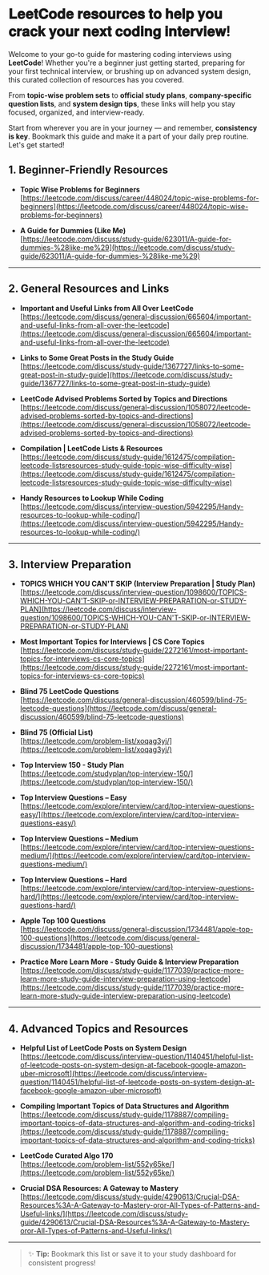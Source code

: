 # 𝐋𝐞𝐞𝐭𝐂𝐨𝐝𝐞 𝐫𝐞𝐬𝐨𝐮𝐫𝐜𝐞𝐬 𝐭𝐨 𝐡𝐞𝐥𝐩 𝐲𝐨𝐮 𝐜𝐫𝐚𝐜𝐤 𝐲𝐨𝐮𝐫 𝐧𝐞𝐱𝐭 𝐜𝐨𝐝𝐢𝐧𝐠 𝐢𝐧𝐭𝐞𝐫𝐯𝐢𝐞𝐰! 

Welcome to your go-to guide for mastering coding interviews using **LeetCode**! Whether you're a beginner just getting started, preparing for your first technical interview, or brushing up on advanced system design, this curated collection of resources has you covered.

From **topic-wise problem sets** to **official study plans**, **company-specific question lists**, and **system design tips**, these links will help you stay focused, organized, and interview-ready.

Start from wherever you are in your journey — and remember, **consistency is key**. Bookmark this guide and make it a part of your daily prep routine. Let's get started!


## 1. Beginner-Friendly Resources

- **Topic Wise Problems for Beginners**  
  [https://leetcode.com/discuss/career/448024/topic-wise-problems-for-beginners](https://leetcode.com/discuss/career/448024/topic-wise-problems-for-beginners)

- **A Guide for Dummies (Like Me)**  
  [https://leetcode.com/discuss/study-guide/623011/A-guide-for-dummies-%28like-me%29](https://leetcode.com/discuss/study-guide/623011/A-guide-for-dummies-%28like-me%29)

---

## 2. General Resources and Links

- **Important and Useful Links from All Over LeetCode**  
  [https://leetcode.com/discuss/general-discussion/665604/important-and-useful-links-from-all-over-the-leetcode](https://leetcode.com/discuss/general-discussion/665604/important-and-useful-links-from-all-over-the-leetcode)

- **Links to Some Great Posts in the Study Guide**  
  [https://leetcode.com/discuss/study-guide/1367727/links-to-some-great-post-in-study-guide](https://leetcode.com/discuss/study-guide/1367727/links-to-some-great-post-in-study-guide)

- **LeetCode Advised Problems Sorted by Topics and Directions**  
  [https://leetcode.com/discuss/general-discussion/1058072/leetcode-advised-problems-sorted-by-topics-and-directions](https://leetcode.com/discuss/general-discussion/1058072/leetcode-advised-problems-sorted-by-topics-and-directions)

- **Compilation | LeetCode Lists & Resources**  
  [https://leetcode.com/discuss/study-guide/1612475/compilation-leetcode-listsresources-study-guide-topic-wise-difficulty-wise](https://leetcode.com/discuss/study-guide/1612475/compilation-leetcode-listsresources-study-guide-topic-wise-difficulty-wise)

- **Handy Resources to Lookup While Coding**  
  [https://leetcode.com/discuss/interview-question/5942295/Handy-resources-to-lookup-while-coding/](https://leetcode.com/discuss/interview-question/5942295/Handy-resources-to-lookup-while-coding/)

---

## 3. Interview Preparation

- **TOPICS WHICH YOU CAN'T SKIP (Interview Preparation | Study Plan)**  
  [https://leetcode.com/discuss/interview-question/1098600/TOPICS-WHICH-YOU-CAN'T-SKIP-or-INTERVIEW-PREPARATION-or-STUDY-PLAN](https://leetcode.com/discuss/interview-question/1098600/TOPICS-WHICH-YOU-CAN'T-SKIP-or-INTERVIEW-PREPARATION-or-STUDY-PLAN)

- **Most Important Topics for Interviews | CS Core Topics**  
  [https://leetcode.com/discuss/study-guide/2272161/most-important-topics-for-interviews-cs-core-topics](https://leetcode.com/discuss/study-guide/2272161/most-important-topics-for-interviews-cs-core-topics)

- **Blind 75 LeetCode Questions**  
  [https://leetcode.com/discuss/general-discussion/460599/blind-75-leetcode-questions](https://leetcode.com/discuss/general-discussion/460599/blind-75-leetcode-questions)

- **Blind 75 (Official List)**  
  [https://leetcode.com/problem-list/xoqag3yj/](https://leetcode.com/problem-list/xoqag3yj/)

- **Top Interview 150 - Study Plan**  
  [https://leetcode.com/studyplan/top-interview-150/](https://leetcode.com/studyplan/top-interview-150/)

- **Top Interview Questions – Easy**  
  [https://leetcode.com/explore/interview/card/top-interview-questions-easy/](https://leetcode.com/explore/interview/card/top-interview-questions-easy/)

- **Top Interview Questions – Medium**  
  [https://leetcode.com/explore/interview/card/top-interview-questions-medium/](https://leetcode.com/explore/interview/card/top-interview-questions-medium/)

- **Top Interview Questions – Hard**  
  [https://leetcode.com/explore/interview/card/top-interview-questions-hard/](https://leetcode.com/explore/interview/card/top-interview-questions-hard/)

- **Apple Top 100 Questions**  
  [https://leetcode.com/discuss/general-discussion/1734481/apple-top-100-questions](https://leetcode.com/discuss/general-discussion/1734481/apple-top-100-questions)

- **Practice More Learn More - Study Guide & Interview Preparation**  
  [https://leetcode.com/discuss/study-guide/1177039/practice-more-learn-more-study-guide-interview-preparation-using-leetcode](https://leetcode.com/discuss/study-guide/1177039/practice-more-learn-more-study-guide-interview-preparation-using-leetcode)

---

## 4. Advanced Topics and Resources

- **Helpful List of LeetCode Posts on System Design**  
  [https://leetcode.com/discuss/interview-question/1140451/helpful-list-of-leetcode-posts-on-system-design-at-facebook-google-amazon-uber-microsoft](https://leetcode.com/discuss/interview-question/1140451/helpful-list-of-leetcode-posts-on-system-design-at-facebook-google-amazon-uber-microsoft)

- **Compiling Important Topics of Data Structures and Algorithm**  
  [https://leetcode.com/discuss/study-guide/1178887/compiling-important-topics-of-data-structures-and-algorithm-and-coding-tricks](https://leetcode.com/discuss/study-guide/1178887/compiling-important-topics-of-data-structures-and-algorithm-and-coding-tricks)

- **LeetCode Curated Algo 170**  
  [https://leetcode.com/problem-list/552y65ke/](https://leetcode.com/problem-list/552y65ke/)

- **Crucial DSA Resources: A Gateway to Mastery**  
  [https://leetcode.com/discuss/study-guide/4290613/Crucial-DSA-Resources%3A-A-Gateway-to-Mastery-oror-All-Types-of-Patterns-and-Useful-links/](https://leetcode.com/discuss/study-guide/4290613/Crucial-DSA-Resources%3A-A-Gateway-to-Mastery-oror-All-Types-of-Patterns-and-Useful-links/)

---

> ✨ **Tip:** Bookmark this list or save it to your study dashboard for consistent progress!



